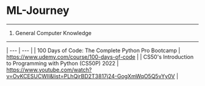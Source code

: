 # ML-Journey
---

1. General Computer Knowledge
---
| --- | --- |
| 100 Days of Code: The Complete Python Pro Bootcamp | https://www.udemy.com/course/100-days-of-code |
| CS50's Introduction to Programming with Python (CS50P) 2022 | https://www.youtube.com/watch?v=OvKCESUCWII&list=PLhQjrBD2T3817j24-GogXmWqO5Q5vYy0V |
